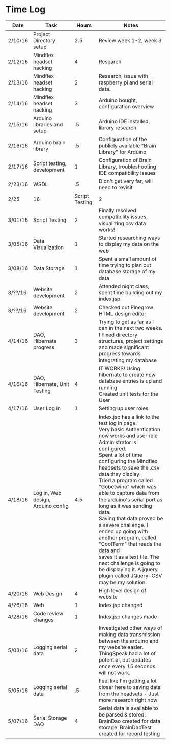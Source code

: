 # Time Log
|Date|Task|Hours|Notes|
|----|----|-----|-----|
|2/10/16| Project Directory setup | 2.5| Review week 1-2, week 3 |
|2/12/16| Mindflex headset hacking | 4 | Research |
|2/13/16| Mindflex headset hacking | 2 | Research, issue with raspberry pi and serial data. |
|2/14/16| Mindflex headset hacking | 3 | Arduino bought, configuration overview |
|2/15/16| Arduino libraries and setup | .5 | Arduino IDE installed, library research |
|2/16/16| Arduino brain library | .5 | Configuration of the publicly available "Brain Library" for Arduino |
|2/17/16| Script testing, development | 1 | Configuration of Brain Library, troubleshooting IDE compatibility issues |
|2/23/16| WSDL | .5 | Didn't get very far, will need to revisit |
|2/25|16| Script Testing | 2 | Brain Library - Fixed some compatibility issues |
|3/01/16| Script Testing | 2 | Finally resolved compatibility issues, visualizing csv data works! |
|3/05/16| Data Visualization | 1 | Started researching ways to display my data on the web |
|3/08/16| Data Storage | 1 | Spent a small amount of time trying to plan out database storage of my data |
|3/??/16| Website development | 2 | Attended night class, spent time building out my index.jsp |
|3/??/16| Website development | 2 | Checked out Pinegrow HTML design editor |
|4/14/16| DAO, Hibernate progress | 3 | Trying to get as far as I can in the next two weeks. <br>I Fixed directory structures, project settings and made significant progress towards integrating my database |
|4/16/16| DAO, Hibernate, Unit Testing | 4 | IT WORKS! Using hibernate to create new database entries is up and running. <br>Created unit tests for the User |
|4/17/16| User Log in | 1 | Setting up user roles |
|4/18/16| Log in, Web design, Arduino config | 4.5 | Index.jsp has a link to the test log in page. <br>Very basic Authentication now works and user role Administrator is configured. <br>Spent a lot of time configuring the Mindflex headsets to save the .csv data they display.<br>Tried a program called "Gobetwino" which was able to capture data from the arduino's serial port as long as it was sending data.<br>Saving that data proved be a severe challenge. I ended up going with another program, called "CoolTerm" that reads the data and<br>saves it as a text file. The next challenge is going to be displaying it. A jquery plugin called JQuery-CSV may be my solution. |
|4/20/16| Web Design | 4 | High level design of website |
|4/26/16| Web | 1 | Index.jsp changed |
|4/28/16| Code review changes | 1 | Index.jsp changes made |
|5/03/16| Logging serial data | 2 | Investigated other ways of making data transmission between the arduino and my website easier.<br> ThingSpeak had a lot of potential, but updates once every 15 seconds will not work. |
|5/05/16| Logging serial data | .5 | Feel like I'm getting a lot closer here to saving data from the headsets - Just more research right now |
|5/07/16| Serial Storage DAO | 4 | Serial data is available to be parsed & stored. BrainDao created for data storage. BrainDaoTest created for record testing |


